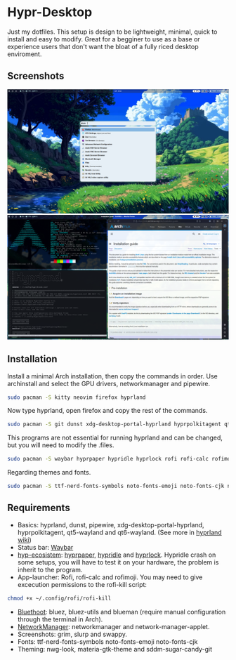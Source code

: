 # Hypr-Desktop

Just my dotfiles. This setup is design to be lightweight, minimal, quick to install and easy to modify. Great for a begginer to use as a base or experience users that don't want the bloat of a fully riced desktop enviroment.

## Screenshots
![Example1](repo_screenshots/example1.png)
![Example2](repo_screenshots/example2.png)

## Installation
Install a minimal Arch installation, then copy the commands in order. Use archinstall and select the GPU drivers, networkmanager and pipewire.
```bash
sudo pacman -S kitty neovim firefox hyprland 
```
Now type hyprland, open firefox and copy the rest of the commands.
```bash
sudo pacman -S git dunst xdg-desktop-portal-hyprland hyprpolkitagent qt5-wayland qt6-wayland
```
This programs are not essential for running hyprland and can be changed, but you will need to modify the .files.

```bash
sudo pacman -S waybar hyprpaper hypridle hyprlock rofi rofi-calc rofimoji bluez blue-utils blueman grim slurp swappy sddm
```

Regarding themes and fonts.
```bash
sudo pacman -S ttf-nerd-fonts-symbols noto-fonts-emoji noto-fonts-cjk nwg-look materia-gtk-theme sddm-sugar-candy-git
```

## Requirements
- Basics: hyprland, dunst, pipewire, xdg-desktop-portal-hyprland, hyprpolkitagent, qt5-wayland and qt6-wayland. (See more in [hyprland wiki](https://wiki.hypr.land/Useful-Utilities/Must-have/))
- Status bar: [Waybar](https://github.com/Alexays/Waybar/wiki/Module:-Hyprland)
- [hyp-ecosistem](https://wiki.hypr.land/Hypr-Ecosystem/): [hyprpaper](https://wiki.hypr.land/Hypr-Ecosystem/hyprpaper/), [hypridle](https://wiki.hypr.land/Hypr-Ecosystem/hypridle/) and [hyprlock](https://wiki.hypr.land/Hypr-Ecosystem/hyprlock/). Hypridle crash on some setups, you will have to test it on your hardware, the problem is inherit to the program.
- App-launcher: Rofi, rofi-calc and rofimoji.
You may need to give excecution permissions to the rofi-kill script:
```bash
chmod +x ~/.config/rofi/rofi-kill
```
- [Bluethoot](https://wiki.archlinux.org/title/Bluetooth): bluez, bluez-utils and blueman (require manual configuration through the terminal in Arch).
- [NetworkManager](https://wiki.archlinux.org/title/NetworkManager): networkmanager and network-manager-applet.
- Screenshots: grim, slurp and swappy.
- Fonts: ttf-nerd-fonts-symbols noto-fonts-emoji noto-fonts-cjk 
- Theming: nwg-look, materia-gtk-theme and sddm-sugar-candy-git

